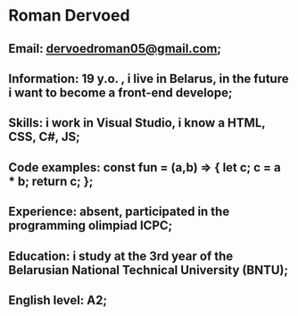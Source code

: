 # Roman Dervoed

## Email: dervoedroman05@gmail.com;

## Information: 19 y.o. , i live in Belarus, in the future i want to become a front-end develope;

## Skills: i work in Visual Studio, i know a  HTML, CSS, C#, JS;

## Code examples: const fun = (a,b) => { let c; c = a * b; return c; };

## Experience: absent, participated in the programming olimpiad ICPC;

## Education: i study at the 3rd year of the Belarusian National Technical University (BNTU);

## English level: A2;
